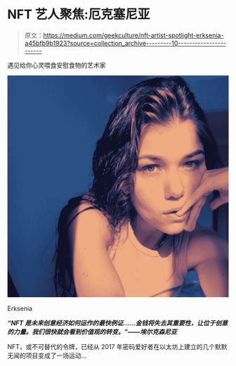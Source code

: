 # NFT 艺人聚焦:厄克塞尼亚

> 原文：<https://medium.com/geekculture/nft-artist-spotlight-erksenia-a45bfb9b1923?source=collection_archive---------10----------------------->

遇见给你心灵喂食安慰食物的艺术家

![](img/ab22254d8c89f349565c5478a2f8034c.png)

Erksenia

***“NFT 是未来创意经济如何运作的最快例证……金钱将失去其重要性，让位于创意的力量。我们很快就会看到价值观的转变。”——埃尔克森尼亚***

NFT，或不可替代的令牌，已经从 2017 年密码爱好者在以太坊上建立的几个默默无闻的项目变成了一场运动…